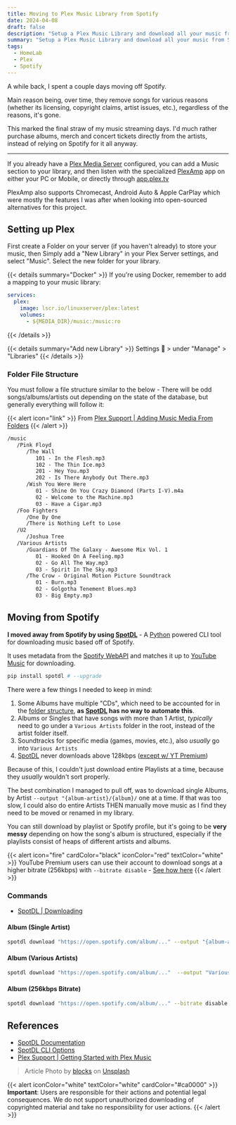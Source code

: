 ```yaml
---
title: Moving to Plex Music Library from Spotify
date: 2024-04-08
draft: false
description: "Setup a Plex Music Library and download all your music from Spotify via spotDL - A Python powered Spotify downloader."
summary: "Setup a Plex Music Library and download all your music from Spotify."
tags:
  - HomeLab
  - Plex
  - Spotify
---
```


A while back, I spent a couple days moving off Spotify.

Main reason being, over time, they remove songs for various reasons (whether its licensing, copyright claims, artist issues, etc.), regardless of the reasons, it's gone.

This marked the final straw of my music streaming days. I'd much rather purchase albums, merch and concert tickets directly from the artists, instead of relying on Spotify for it all anyway.

---

If you already have a [Plex Media Server](https://www.plex.tv/personal-media-server/) configured, you can add a Music section to your library, and then listen with the specialized [PlexAmp](https://www.plex.tv/en-au/plexamp/) app on either your PC or Mobile, or directly through [app.plex.tv](https://app.plex.tv)

PlexAmp also supports Chromecast, Android Auto & Apple CarPlay which were mostly the features I was after when looking into open-sourced alternatives for this project.

## Setting up Plex

First create a Folder on your server (if you haven't already) to store your music, then Simply add a "New Library" in your Plex Server settings, and select "Music". Select the new folder for your library.

{{< details summary="Docker" >}}
If you're using Docker, remember to add a mapping to your music library:

```yaml
services:
  plex:
    image: lscr.io/linuxserver/plex:latest
    volumes:
      - ${MEDIA_DIR}/music:/music:ro
```

{{< /details >}}

{{< details summary="Add new Library" >}}
Settings 🔧 > under "Manage" > "Libraries"
{{< /details >}}

### Folder File Structure

You must follow a file structure similar to the below - There will be odd songs/albums/artists out depending on the state of the database, but generally everything will follow it:

{{< alert icon="link" >}}
From [Plex Support | Adding Music Media From Folders](https://support.plex.tv/articles/200265296-adding-music-media-from-folders/)
{{< /alert >}}

```txt title="Example Structure for /music"
/music
   /Pink Floyd
      /The Wall
         101 - In the Flesh.mp3
         102 - The Thin Ice.mp3
         201 - Hey You.mp3
         202 - Is There Anybody Out There.mp3
      /Wish You Were Here
         01 - Shine On You Crazy Diamond (Parts I-V).m4a
         02 - Welcome to the Machine.mp3
         03 - Have a Cigar.mp3
   /Foo Fighters
      /One By One
      /There is Nothing Left to Lose
   /U2
      /Joshua Tree
   /Various Artists
      /Guardians Of The Galaxy - Awesome Mix Vol. 1
         01 - Hooked On A Feeling.mp3
         02 - Go All The Way.mp3
         03 - Spirit In The Sky.mp3
      /The Crow - Original Motion Picture Soundtrack
         01 - Burn.mp3
         02 - Golgotha Tenement Blues.mp3
         03 - Big Empty.mp3
```

## Moving from Spotify

**I moved away from Spotify by using [SpotDL]** - A [Python](https://www.python.org/) powered CLI tool for downloading music based off of Spotify.

It uses metadata from the [Spotify WebAPI](https://developer.spotify.com/documentation/web-api) and matches it up to [YouTube Music](https://music.youtube.com/) for downloading.

```bash
pip install spotdl # --upgrade
```

There were a few things I needed to keep in mind:

1. Some Albums have multiple "CDs", which need to be accounted for in the [folder structure](#folder-file-structure), **as [SpotDL] has no way to automate this**.
2. Albums or Singles that have songs with more than 1 Artist, _typically_ need to go under a `Various Artists` folder in the root, instead of the artist folder itself.
3. Soundtracks for specific media (games, movies, etc.), also _usually_ go into `Various Artists`
4. [SpotDL] never downloads above 128kbps ([except w/ YT Premium](https://spotdl.github.io/spotify-downloader/usage/#youtube-music-premium))

Because of this, I couldn't just download entire Playlists at a time, because they _usually_ wouldn't sort properly.

The best combination I managed to pull off, was to download single Albums, by Artist `--output "{album-artist}/{album}/` one at a time. If that was too slow, I could also do entire Artists THEN manually move music as I find they need to be moved or renamed in my library.

You can still download by playlist or Spotify profile, but it's going to be **very messy** depending on how the song's album is structured, especially if the playlists consist of heaps of different artists and albums.

{{< alert icon="fire" cardColor="black" iconColor="red" textColor="white" >}}
YouTube Premium users can use their account to download songs at a higher bitrate (256kbps) with `--bitrate disable` - [See how here](https://spotdl.github.io/spotify-downloader/usage/#youtube-music-premium)
{{< /alert >}}

### Commands

- [SpotDL | Downloading](https://spotdl.github.io/spotify-downloader/usage/#downloading)

#### Album (Single Artist)

```bash title="Album (Single Artist)"
spotdl download "https://open.spotify.com/album/..." --output "{album-artist}/{album}/{track-number} - {title}.{output-ext}" --save-errors error.log
```

#### Album (Various Artists)

```bash title="Album (Various Artists)"
spotdl download "https://open.spotify.com/album/..."  --output "Various Artists/{album}/{track-number} - {title}.{output-ext}" --save-errors error.log
```

#### Album (256kbps Bitrate)

```bash title="High Quality"
spotdl download "https://open.spotify.com/album/..." --bitrate disable --output "{album-artist}/{album}/{track-number} - {title}.{output-ext}" --save-errors error.log
```

[SpotDL]: https://spotdl.github.io/spotify-downloader/

## References

- [SpotDL Documentation](https://spotdl.github.io/spotify-downloader/)
- [SpotDL CLI Options](https://spotdl.github.io/spotify-downloader/usage/#command-line-options)
- [Plex Support | Getting Started with Plex Music](https://support.plex.tv/articles/205744257-getting-started-with-plex-music/)

> Article Photo by <a href="https://unsplash.com/@blocks?utm_content=creditCopyText&utm_medium=referral&utm_source=unsplash">blocks</a> on <a href="https://unsplash.com/photos/wireless-headphones-leaning-on-books-T3mKJXfdims?utm_content=creditCopyText&utm_medium=referral&utm_source=unsplash">Unsplash</a>

{{< alert iconColor="white" textColor="white" cardColor="#ca0000" >}}
**Important**: Users are responsible for their actions and potential legal consequences. We do not support unauthorized downloading of copyrighted material and take no responsibility for user actions.
{{< /alert >}}
